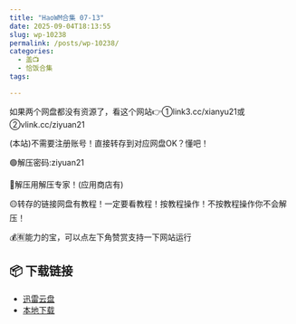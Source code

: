 ```yaml
---
title: "HaoWM合集 07-13"
date: 2025-09-04T18:13:55
slug: wp-10238
permalink: /posts/wp-10238/
categories:
  - 盖📺
  - 恰饭合集
tags:

---
```


如果两个网盘都没有资源了，看这个网站👉①link3.cc/xianyu21或②vlink.cc/ziyuan21

(本站)不需要注册账号！直接转存到对应网盘OK？懂吧！

🟢解压密码:ziyuan21

🔵解压用解压专家！(应用商店有)

🟡转存的链接网盘有教程！一定要看教程！按教程操作！不按教程操作你不会解压！

💰🈶能力的宝，可以点左下角赞赏支持一下网站运行

## 📦 下载链接
- [迅雷云盘](https://blziyuan21.com/pay-download/10238?key=4782b5ac67&down_id=0)
- [本地下载](https://blziyuan21.com/pay-download/10238?key=4782b5ac67&down_id=1)

